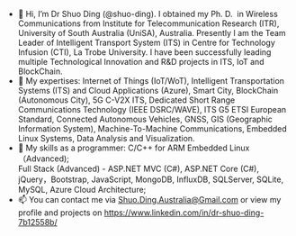 - 👋 Hi, I’m Dr Shuo Ding (@shuo-ding). I obtained my Ph. D.  in Wireless Communications from Institute for Telecommunication Research (ITR), University of South Australia (UniSA), Australia. Presently I am the Team Leader of Intelligent Transport System (ITS) in Centre for Technology Infusion (CTI), La Trobe University. I have been successfully leading multiple Technological Innovation and R&D projects in ITS, IoT and BlockChain. 
- 👀 My expertises: Internet of Things (IoT/WoT), Intelligent Transportation Systems (ITS) and Cloud Applications (Azure), Smart City, BlockChain (Autonomous City), 5G C-V2X ITS, Dedicated Short Range Communications Technology (IEEE DSRC/WAVE), ITS G5 ETSI European Standard, Connected Autonomous Vehicles, GNSS, GIS (Geographic Information System), Machine-To-Machine Communications, Embedded Linux Systems, Data Analysis and Visualization. 
- 🌱 My skills as a programmer: 
        C/C++ for ARM Embedded Linux（Advanced);         
        Full Stack (Advanced) - ASP.NET MVC (C#), ASP.NET Core (C#), jQuery，Bootstrap, JavaScript, MongoDB, InfluxDB, SQLServer, SQLite, MySQL, Azure Cloud Architecture;      
- 📫 You can contact me via Shuo.Ding.Australia@Gmail.com or view my profile and projects on https://www.linkedin.com/in/dr-shuo-ding-7b12558b/

<!---
shuo-ding/shuo-ding is a ✨ special ✨ repository because its `README.md` (this file) appears on your GitHub profile.
You can click the Preview link to take a look at your changes.
--->
